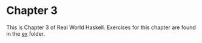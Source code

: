 Chapter 3
=========

This is Chapter 3 of Real World Haskell.
Exercises for this chapter are found in the [ex](./ex) folder.
